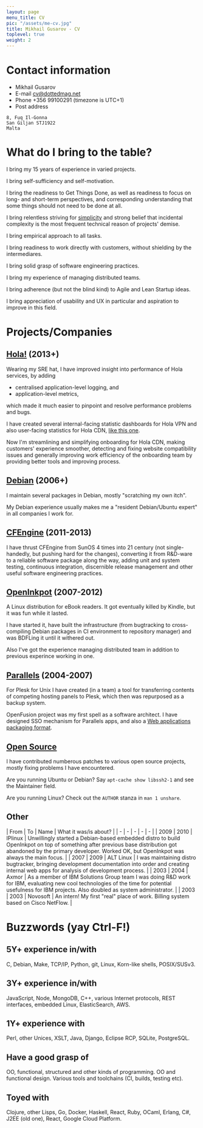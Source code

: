 ```yaml
---
layout: page
menu_title: CV
pic: "/assets/me-cv.jpg"
title: Mikhail Gusarov - CV
toplevel: true
weight: 2
---
```


# Contact information

- Mikhail Gusarov
- E-mail [cv@dottedmag.net](mailto:cv@dottedmag.net)
- Phone +356 99100291 (timezone is UTC+1)
- Post address
```
8, Fuq Il-Ġonna
San Ġiljan STJ1922
Malta
```

# What do I bring to the table?

I bring my 15 years of experience in varied projects.

I bring self-sufficiency and self-motivation.

I bring the readiness to Get Things Done, as well as readiness to focus on long-
and short-term perspectives, and corresponding understanding that some things
should not need to be done at all.

I bring relentless striving
for [simplicity](https://www.infoq.com/presentations/Simple-Made-Easy) and
strong belief that incidental complexity is the most frequent technical reason
of projects' demise.

I bring empirical approach to all tasks.

I bring readiness to work directly with customers, without shielding by the
intermediares.

I bring solid grasp of software engineering practices.

I bring my experience of managing distributed teams.

I bring adherence (but not the blind kind) to Agile and Lean Startup ideas.

I bring appreciation of usability and UX in particular and aspiration to
improve in this field.

# Projects/Companies

## [Hola!](http://hola.org) (2013+)

Wearing my SRE hat, I have improved insight into performance of Hola services,
by adding
- centralised application-level logging, and
- application-level metrics,

which made it much easier to pinpoint and resolve performance problems and bugs.

I have created several internal-facing statistic dashboards for Hola VPN and
also user-facing statistics for Hola CDN,
[like this one](http://holacdn.com/cp/stats/dashboard?cust=portal_demo&embed=1).

Now I'm streamlining and simplifying onboarding for Hola CDN, making customers'
experience smoother, detecting and fixing website compatibility issues and
generally improving work efficiency of the onboarding team by providing better
tools and improving process.

## [Debian](https://debian.org/) (2006+)

I maintain several packages in Debian, mostly "scratching my own itch".

My Debian experience usually makes me a "resident Debian/Ubuntu expert" in all
companies I work for.

## [CFEngine](https://cfengine.com) (2011-2013)

I have thrust CFEngine from SunOS 4 times into 21 century (not single-handedly,
but pushing hard for the changes), converting it from R&D-ware to a reliable
software package along the way, adding unit and system testing, continuous
integration, discernible release management and other useful software
engineering practices.

## [OpenInkpot](https://wiki.mobileread.com/wiki/Openinkpot) (2007-2012)

A Linux distribution for eBook readers. It got eventually killed by Kindle, but
it was fun while it lasted.

I have started it, have built the infrastructure (from bugtracking to
cross-compiling Debian packages in CI environment to repository manager) and was
BDFLing it until it withered out.

Also I've got the experience managing distributed team in addition to previous
experince working in one.

## [Parallels](https://parallels.com) (2004-2007)

For Plesk for Unix I have created (in a team) a tool for transferring contents
of competing hosting panels to Plesk, which then was repurposed as a backup
system.

OpenFusion project was my first spell as a software architect. I have designed
SSO mechanism for Parallels apps, and also
a [Web applications packaging format](http://www.apsstandard.org/).

## [Open Source](/software)

I have contributed numberous patches to various open source projects, mostly
fixing problems I have encountered.

Are you running Ubuntu or Debian? Say `apt-cache show libssh2-1` and see the
Maintainer field.

Are you running Linux? Check out the `AUTHOR` stanza in `man 1 unshare`.

## Other

| From | To | Name  | What it was/is about? |
| - | - | - | - | - |
| 2009 | 2010 | IPlinux | Unwillingly started a Debian-based embedded distro to build OpenInkpot on top of something after previous base distribution got abandoned by the primary developer. Worked OK, but OpenInkpot was always the main focus. |
| 2007 | 2009 | ALT&nbsp;Linux | I was maintaining distro bugtracker, bringing development documentation into order and creating internal web apps for analysis of development process. |
| 2003 | 2004 | Axmor | As a member of IBM Solutions Group team I was doing R&D work for IBM, evaluating new cool technologies of the time for potential usefulness for IBM projects. Also doubled as system administrator. |
| 2003 | 2003 | Novosoft | An intern! My first "real" place of work. Billing system based on Cisco NetFlow. |

# Buzzwords (yay Ctrl-F!)

## 5Y+ experience in/with

C, Debian, Make, TCP/IP, Python, git, Linux, Korn-like shells, POSIX/SUSv3.

## 3Y+ experience in/with

JavaScript, Node, MongoDB, C++, various Internet protocols, REST interfaces,
embedded Linux, ElasticSearch, AWS.

## 1Y+ experience with

Perl, other Unices, XSLT, Java, Django, Eclipse RCP, SQLite, PostgreSQL.

## Have a good grasp of

OO, functional, structured and other kinds of programming. OO and functional
design. Various tools and toolchains (CI, builds, testing etc).

## Toyed with

Clojure, other Lisps, Go, Docker, Haskell, React, Ruby, OCaml, Erlang, C#, J2EE
(old one), React, Google Cloud Platform.
